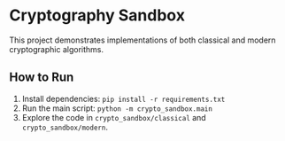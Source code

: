 # Cryptography Sandbox
This project demonstrates implementations of both classical and modern cryptographic algorithms.
## How to Run
1. Install dependencies: `pip install -r requirements.txt`
2. Run the main script: `python -m crypto_sandbox.main`
3. Explore the code in `crypto_sandbox/classical` and `crypto_sandbox/modern`.
